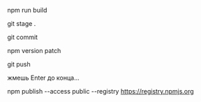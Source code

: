 
npm run build

git stage .

git commit

npm version patch

git push

жмешь Enter до конца...

npm publish --access public --registry https://registry.npmjs.org
